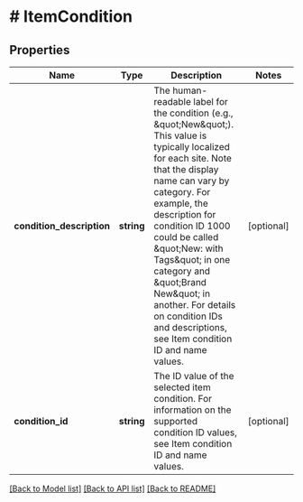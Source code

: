 # # ItemCondition

## Properties

Name | Type | Description | Notes
------------ | ------------- | ------------- | -------------
**condition_description** | **string** | The human-readable label for the condition (e.g., &amp;quot;New&amp;quot;). This value is typically localized for each site. Note that the display name can vary by category. For example, the description for condition ID 1000 could be called &amp;quot;New: with Tags&amp;quot; in one category and &amp;quot;Brand New&amp;quot; in another. For details on condition IDs and descriptions, see Item condition ID and name values. | [optional]
**condition_id** | **string** | The ID value of the selected item condition. For information on the supported condition ID values, see Item condition ID and name values. | [optional]

[[Back to Model list]](../../README.md#models) [[Back to API list]](../../README.md#endpoints) [[Back to README]](../../README.md)

